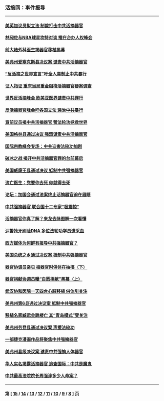 ### 活摘网：事件报导
---
#### [美英加议员拟立法 制裁打击中共活摘器官](../../pages/nf5877/n13430251.md?01020430) 
#### [林昶佐与NBA球星坎特对谈 推在台办人权峰会](../../pages/nf5877/n13414467.md?01020430) 
#### [前大陆外科医生揭器官移植黑幕](../../pages/nf5877/n13401416.md?01020430) 
#### [美弗州爱塞克斯县决议案 谴责中共活摘器官](../../pages/nf5877/n13320919.md?01020430) 
#### [“反活摘之世界宣言”吁全人类制止中共暴行](../../pages/nf5877/n13259730.md?01020430) 
#### [证人指证 重庆当局重金阻挠活摘器官疑案调查](../../pages/nf5877/n13259127.md?01020430) 
#### [世界反活摘峰会 欧美亚医界谴责中共罪行](../../pages/nf5877/n13253550.md?01020430) 
#### [反活摘器官峰会吁各国立法 惩治中共暴行](../../pages/nf5877/n13245052.md?01020430) 
#### [意前议员揭中共活摘器官 赞法轮功拯救世界](../../pages/nf5877/n13203445.md?01020430) 
#### [美国格林县通过决议 强烈谴责中共活摘器官](../../pages/nf5877/n13119367.md?01020430) 
#### [国际宗教峰会专场：中共迫害法轮功加剧](../../pages/nf5877/n13088279.md?01020430) 
#### [破冰之战 揭开中共活摘器官罪的台前幕后](../../pages/nf5877/n13082457.md?01020430) 
#### [美国威廉王县通过决议 抵制中共强摘器官](../../pages/nf5877/n13056521.md?01020430) 
#### [流亡医生：党要你去死 你就得去死](../../pages/nf5877/n13052835.md?01020430) 
#### [论坛：加国会通过法案终止活摘器官迫在眉睫](../../pages/nf5877/n13029839.md?01020430) 
#### [中共强摘器官 联合国十二专家“极震惊”](../../pages/nf5877/n13024313.md?01020430) 
#### [活摘器官你真了解？来龙去脉图解一次看懂](../../pages/nf5877/n13013820.md?01020430) 
#### [沪警抢牙刷验DNA 多位法轮功学员遭采血](../../pages/nf5877/n12969218.md?01020430) 
#### [西方媒体为何鲜有报导中共强摘器官？](../../pages/nf5877/n12932034.md?01020430) 
#### [美国总统之乡通过决议案 抵制中共强摘器官](../../pages/nf5877/n12908242.md?01020430) 
#### [器官协调员亲见 摘器官时供体在抽搐（下）](../../pages/nf5877/n12898622.md?01020430) 
#### [器官捐献协调员曝“自愿捐献”黑幕（上）](../../pages/nf5877/n12878830.md?01020430) 
#### [武汉协和医院一天四台心脏移植 供体引关注](../../pages/nf5877/n12863175.md?01020430) 
#### [美弗州第6县通过决议案 抵制中共强摘器官](../../pages/nf5877/n12805218.md?01020430) 
#### [移植名家臧运金跳楼亡 其“青岛模式”受关注](../../pages/nf5877/n12803746.md?01020430) 
#### [美弗州劳登县通过决议案 声援法轮功](../../pages/nf5877/n12785715.md?01020430) 
#### [一部捷克漫画作品将聚焦中共强摘器官](../../pages/nf5877/n12785954.md?01020430) 
#### [美弗州县级决议案 谴责中共强摘人体器官](../../pages/nf5877/n12721290.md?01020430) 
#### [华人实名揭露活摘器官 追查国际：中共是魔鬼](../../pages/nf5877/n12691724.md?01020430) 
#### [中共最高法院院长周强涉多少人命案？](../../pages/nf5877/n12678074.md?01020430) 

---
#### 第 [ [15](./15.md?01020430) / [14](./14.md?01020430) / [13](./13.md?01020430) / [12](./12.md?01020430) / [11](./11.md?01020430) / [10](./10.md?01020430) / [9](./9.md?01020430) / [8](./8.md?01020430) ] 页
